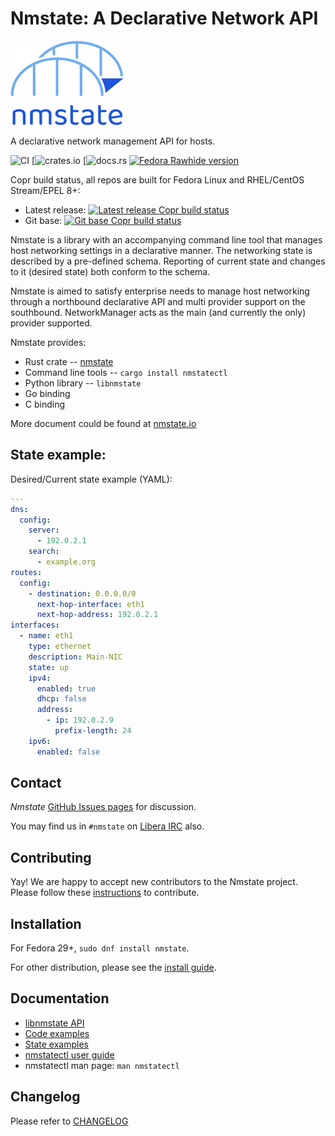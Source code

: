 # Nmstate: A Declarative Network API

<img src="logo/fullcolor.png" alias="project logo" />

A declarative network management API for hosts.

![CI](https://github.com/nmstate/nmstate/workflows/CI/badge.svg?branch=base)
[![crates.io](https://img.shields.io/crates/v/nmstate.svg)
[![docs.rs](https://img.shields.io/docsrs/nmstate)
[![Fedora Rawhide version](https://img.shields.io/badge/dynamic/json.svg?label=Fedora%20Rawhide&url=https%3A%2F%2Fapps.fedoraproject.org%2Fmdapi%2Frawhide%2Fpkg%2Fnmstate&query=%24.version&colorB=blue)](https://src.fedoraproject.org/rpms/nmstate)

Copr build status, all repos are built for Fedora Linux and RHEL/CentOS Stream/EPEL 8+:

* Latest release: [![Latest release Copr build status](https://copr.fedorainfracloud.org/coprs/nmstate/nmstate/package/nmstate/status_image/last_build.png)](https://copr.fedorainfracloud.org/coprs/nmstate/nmstate/package/nmstate/)
* Git base: [![Git base Copr build status](https://copr.fedorainfracloud.org/coprs/nmstate/nmstate-git/package/nmstate/status_image/last_build.png)](https://copr.fedorainfracloud.org/coprs/nmstate/nmstate-git/package/nmstate/)

Nmstate is a library with an accompanying command line tool that manages
host networking settings in a declarative manner.
The networking state is described by a pre-defined schema.
Reporting of current state and changes to it (desired state) both conform to
the schema.

Nmstate is aimed to satisfy enterprise needs to manage host networking through
a northbound declarative API and multi provider support on the southbound.
NetworkManager acts as the main (and currently the only) provider supported.

Nmstate provides:
 * Rust crate -- [nmstate](https://crates.io/crates/nmstate)
 * Command line tools -- `cargo install nmstatectl`
 * Python library -- `libnmstate`
 * Go binding
 * C binding

More document could be found at [nmstate.io](https://nmstate.io)

## State example:

Desired/Current state example (YAML):
```yaml
---
dns:
  config:
    server:
      - 192.0.2.1
    search:
      - example.org
routes:
  config:
    - destination: 0.0.0.0/0
      next-hop-interface: eth1
      next-hop-address: 192.0.2.1
interfaces:
  - name: eth1
    type: ethernet
    description: Main-NIC
    state: up
    ipv4:
      enabled: true
      dhcp: false
      address:
        - ip: 192.0.2.9
          prefix-length: 24
    ipv6:
      enabled: false
```

## Contact

*Nmstate* [GitHub Issues pages][github_issue_url] for discussion.

You may find us in `#nmstate` on [Libera IRC](https://libera.chat/) also.

## Contributing

Yay! We are happy to accept new contributors to the Nmstate project. Please
follow these [instructions](CONTRIBUTING.md) to contribute.

## Installation

For Fedora 29+, `sudo dnf install nmstate`.

For other distribution, please see the [install guide](https://nmstate.io/user/install.html).

## Documentation

* [libnmstate API](https://nmstate.github.io/devel/api.html)
* [Code examples](https://nmstate.github.io/devel/py_example.html)
* [State examples](https://nmstate.github.io/examples.html)
* [nmstatectl user guide](https://nmstate.github.io/cli_guide.html)
* nmstatectl man page: `man nmstatectl`

## Changelog

Please refer to [CHANGELOG](CHANGELOG)

[mailing_list]: https://lists.fedorahosted.org/admin/lists/nmstate-devel.lists.fedorahosted.org
[github_issue_url]: https://github.com/nmstate/nmstate/issues
